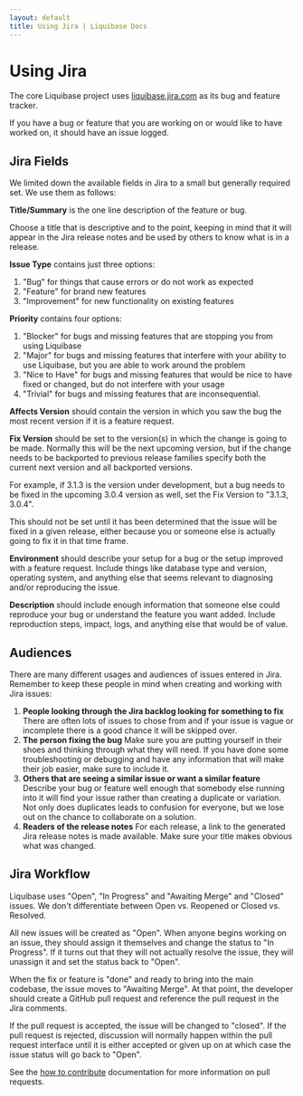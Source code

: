 ```yaml
---
layout: default
title: Using Jira | Liquibase Docs
---
```


# Using Jira

The core Liquibase project uses [liquibase.jira.com](http://liquibase.jira.com/browse/CORE) as its bug and feature tracker.

If you have a bug or feature that you are working on or would like to have worked on, it should have an issue logged.

## Jira Fields

We limited down the available fields in Jira to a small but generally required set. We use them as follows:

**Title/Summary** is the one line description of the feature or bug.

Choose a title that is descriptive and to the point, keeping in mind that it will appear in the Jira release notes and be used by others to know what is in a release.

**Issue Type** contains just three options:
1. "Bug" for things that cause errors or do not work as expected
1. "Feature" for brand new features
1. "Improvement" for new functionality on existing features

**Priority** contains four options:
1. "Blocker" for bugs and missing features that are stopping you from using Liquibase
1. "Major" for bugs and missing features that interfere with your ability to use Liquibase, but you are able to work around the problem
1. "Nice to Have" for bugs and missing features that would be nice to have fixed or changed, but do not interfere with your usage
1. "Trivial" for bugs and missing features that are inconsequential.

**Affects Version** should contain the version in which you saw the bug the most recent version if it is a feature request.

**Fix Version** should be set to the version(s) in which the change is going to be made.
Normally this will be the next upcoming version, but if the change needs to be backported to previous release families specify both the current next version and all backported versions.

For example, if 3.1.3 is the version under development, but a bug needs to be fixed in the upcoming 3.0.4 version as well, set the Fix Version to "3.1.3, 3.0.4".

This should not be set until it has been determined that the issue will be fixed in a given release, either because you or someone else is actually going to fix it in that time frame.

**Environment** should describe your setup for a bug or the setup improved with a feature request. Include things like database type and version, operating system, and anything else that seems relevant to diagnosing and/or reproducing the issue.

**Description** should include enough information that someone else could reproduce your bug or understand the feature you want added. Include reproduction steps, impact, logs, and anything else that would be of value.

## Audiences ##

There are many different usages and audiences of issues entered in Jira. Remember to keep these people in mind when creating and working with Jira issues:

1. **People looking through the Jira backlog looking for something to fix** There are often lots of issues to chose from and if your issue is vague or incomplete there is a good chance it will be skipped over.
1. **The person fixing the bug** Make sure you are putting yourself in their shoes and thinking through what they will need. If you have done some troubleshooting or debugging and have any information that will make their job easier, make sure to include it.
1. **Others that are seeing a similar issue or want a similar feature** Describe your bug or feature well enough that somebody else running into it will find your issue rather than creating a duplicate or variation. Not only does duplicates leads to confusion for everyone, but we lose out on the chance to collaborate on a solution.
1. **Readers of the release notes** For each release, a link to the generated Jira release notes is made available. Make sure your title makes obvious what was changed.

## Jira Workflow ##

Liquibase uses "Open", "In Progress" and "Awaiting Merge" and "Closed" issues. We don't differentiate between Open vs. Reopened or Closed vs. Resolved.

All new issues will be created as "Open". When anyone begins working on an issue, they should assign it themselves and change the status to "In Progress". If it turns out that they will not actually resolve the issue, they will unassign it and set the status back to "Open".

When the fix or feature is "done" and ready to bring into the main codebase, the issue moves to "Awaiting Merge". At that point, the developer should create a GitHub pull request and reference the pull request in the Jira comments.

If the pull request is accepted, the issue will be changed to "closed". If the pull request is rejected, discussion will normally happen within the pull request interface until it is either accepted or given up on at which case the issue status will go back to "Open".

See the [how to contribute](contribute.html) documentation for more information on pull requests.



